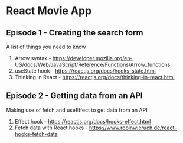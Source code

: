 # React Movie App

## Episode 1 - Creating the search form
A list of things you need to know
1. Arrow syntax - https://developer.mozilla.org/en-US/docs/Web/JavaScript/Reference/Functions/Arrow_functions
2. useState hook - https://reactjs.org/docs/hooks-state.html
3. Thinking in React - https://reactjs.org/docs/thinking-in-react.html

## Episode 2 - Getting data from an API
Making use of fetch and useEffect to get data from an API
1. Effect hook - https://reactjs.org/docs/hooks-effect.html
2. Fetch data with React hooks - https://www.robinwieruch.de/react-hooks-fetch-data
